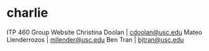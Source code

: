 # charlie
ITP 460 Group Website
Christina Doolan | cdoolan@usc.edu
Mateo Llenderrozos | mllender@usc.edu
Ben Tran | bjtran@usc.edu

